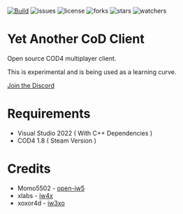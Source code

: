 [![Build](https://github.com/lierrmm/yacc/workflows/Build/badge.svg)](https://github.com/lierrmm/yacc/actions)
![issues](https://img.shields.io/github/issues/lierrmm/yacc.svg)
![license](https://img.shields.io/github/license/lierrmm/yacc.svg)
![forks](https://img.shields.io/github/forks/lierrmm/yacc.svg)
![stars](https://img.shields.io/github/stars/lierrmm/yacc.svg)
![watchers](https://img.shields.io/github/watchers/lierrmm/yacc.svg)

# Yet Another CoD Client

Open source COD4 multiplayer client.

This is experimental and is being used as a learning curve.

[Join the Discord](https://discord.com/invite/bM5dpaWb9K)

# Requirements

- Visual Studio 2022 ( With C++ Dependencies )
- COD4 1.8 ( Steam Version )

# Credits

- Momo5502 - [open-iw5](https://github.com/momo5502/open-iw5)
- xlabs - [iw4x](https://github.com/XLabsProject/iw4x-client)
- xoxor4d - [iw3xo](https://github.com/xoxor4d/iw3xo-dev)
